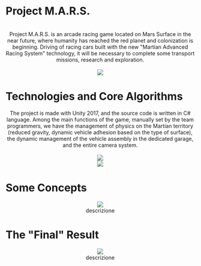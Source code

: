 # Project M.A.R.S.

<p align="center">
<br>
Project M.A.R.S. is an arcade racing game located on Mars Surface in the near future, where humanity has reached the red planet and colonization is beginning. Driving of racing cars built with the new "Martian Advanced Racing System" technology, it will be necessary to complete some transport missions, research and exploration.<br><br>
<img src="http://pellix1206.altervista.org/Images/ProjectMars/Immagine2.jpg" /><br>
</p>

# Technologies and Core Algorithms

<p align="center">
The project is made with Unity 2017, and the source code is written in C# language. Among the main functions of the game, manually set by the team programmers, we have the management of physics on the Martian territory (reduced gravity, dynamic vehicle adhesion based on the type of surface), the dynamic management of the vehicle assembly in the dedicated garage, and the entire camera system.<br><br>
<img src="http://pellix1206.altervista.org/Images/ProjectMars/Immagine3.jpg" /><br />
<img src="http://pellix1206.altervista.org/Images/ProjectMars/untitled2.jpg" /><br />
</p>

# Some Concepts

<p align="center">
<img src="http://pellix1206.altervista.org/Images/ProjectMars/untitled.jpg" /><br />
descrizione
</p>

# The "Final" Result

<p align="center">
<img src="http://pellix1206.altervista.org/Images/ProjectMars/Immagine.jpg" /><br />
descrizione
</p>
